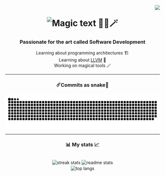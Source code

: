 <img src="https://komarev.com/ghpvc/?username=ReallyFatYoshi&label=Visitors" align="right" />

<h1 align="center">
    <img src="https://readme-typing-svg.herokuapp.com?font=Noto+Sans+Mono&pause=1000&color=84F728&random=false&width=435&lines=I'm+Knight;A+passionate+tech+enthusiast" alt="Magic text 🧙‍♂️🪄" />
</h1>

<h3 align="center">Passionate for the art called <b>Software Development</b></h3>
<div align="center">
    <span>Learning about programming architectures 🏗️</span>
    <br />
    <span>Learning about <a href="https://en.wikipedia.org/wiki/LLVM">LLVM</a> 📖</span>
    <br />
    <span>Working on magical tools 🪄</span>
</div>

<hr />

<h3 align="center">☄️Commits as snake🐍</h3>
<div align="center">
    <picture>
        <source media="(prefers-color-scheme: dark)" srcset="https://raw.githubusercontent.com/ReallyFatYoshi/ReallyFatYoshi/images/github-snake-dark.svg" />
        <source media="(prefers-color-scheme: light)" srcset="https://raw.githubusercontent.com/ReallyFatYoshi/ReallyFatYoshi/images/github-snake.svg" />
        <img alt="github-snake" src="https://raw.githubusercontent.com/ReallyFatYoshi/ReallyFatYoshi/images/github-snake.svg" />
    </picture>
    <!--#LATEST_COMMIT-->
</div>
<hr />

<h3 align="center">📊 My stats 📈</h3>
<br>
<div align=center>
  <img width=390 src="https://github-readme-streak-stats-salesp07.vercel.app/?user=ReallyFatYoshi&count_private=true&theme=react&border_radius=10" alt="streak stats"/>
  <img width=390 src="https://github-readme-stats-salesp07.vercel.app/api?username=ReallyFatYoshi&count_private=true&show_icons=true&theme=react&rank_icon=github&border_radius=10" alt="readme stats" />
  <br/>
  <img width=325 align="center" src="https://github-readme-stats-salesp07.vercel.app/api/top-langs/?username=ReallyFatYoshi&hide=HTML&langs_count=8&layout=compact&theme=react&border_radius=10&size_weight=0.5&count_weight=0.5&exclude_repo=github-readme-stats" alt="top langs" />
</div>